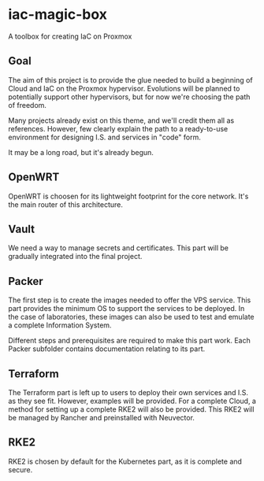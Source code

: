 # iac-magic-box
A toolbox for creating IaC on Proxmox

## Goal

The aim of this project is to provide the glue needed to build a beginning of Cloud and IaC on the Proxmox hypervisor. Evolutions will be planned to potentially support other hypervisors, but for now we're choosing the path of freedom.

Many projects already exist on this theme, and we'll credit them all as references. However, few clearly explain the path to a ready-to-use environment for designing I.S. and services in "code" form.

It may be a long road, but it's already begun.

## OpenWRT

OpenWRT is choosen for its lightweight footprint for the core network. It's the main router of this architecture.

## Vault

We need a way to manage secrets and certificates.
This part will be gradually integrated into the final project.

## Packer

The first step is to create the images needed to offer the VPS service. This part provides the minimum OS to support the services to be deployed. In the case of laboratories, these images can also be used to test and emulate a complete Information System.

Different steps and prerequisites are required to make this part work. Each Packer subfolder contains documentation relating to its part.

## Terraform

The Terraform part is left up to users to deploy their own services and I.S. as they see fit. However, examples will be provided. 
For a complete Cloud, a method for setting up a complete RKE2 will also be provided. This RKE2 will be managed by Rancher and preinstalled with Neuvector.

## RKE2

RKE2 is chosen by default for the Kubernetes part, as it is complete and secure.